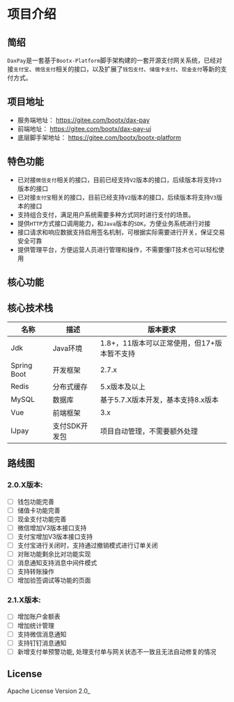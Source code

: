 # 项目介绍

## 简绍

`DaxPay`是一套基于`Bootx-Platform`脚手架构建的一套开源支付网关系统，已经对接`支付宝`、`微信支付`相关的接口，以及扩展了`钱包支付`、`储值卡支付`、`现金支付`等新的支付方式。


## 项目地址

- 服务端地址： https://gitee.com/bootx/dax-pay
- 前端地址： https://gitee.com/bootx/dax-pay-ui
- 底层脚手架地址： https://gitee.com/bootx/bootx-platform

## 特色功能

- 已对接`微信支付`相关的接口，目前已经支持`V2`版本的接口，后续版本将支持`V3`版本的接口
- 已对接`支付宝`相关的接口，目前已经支持`V2`版本的接口，后续版本将支持`V3`版本的接口
- 支持组合支付，满足用户系统需要多种方式同时进行支付的场景。
- 提供`HTTP`方式接口调用能力，和`Java`版本的`SDK`，方便业务系统进行对接
- 接口请求和响应数据支持启用签名机制，可根据实际需要进行开关，保证交易安全可靠
- 提供管理平台，方便运营人员进行管理和操作，不需要懂IT技术也可以轻松使用

## 核心功能
<script setup>
 const data1 = [
        {
            title: "功能列表",
            children: [
               {
                   title: "后台管理",
                   children: [
                       {
                           title: "支付配置",
                            children: [
                               {title: "平台配置"},
                               {title: "支付通道"},
                               {title: "支付接口"},
                               {title: "支付接口"},
                               {title: "通道配置"},
                           ]
                       },
                       {
                           title: "订单管理",
                           hide: true,
                           children: [
                               {title: "支付订单"},
                               {title: "退款订单"},
                               {title: "对账订单"},
                           ]
                       },
                       {
                           title: "数据记录",
                           children: [
                               {title: "回调记录"},
                               {title: "同步记录"},
                               {title: "修复记录"},
                               {title: "关闭记录"},
                           ],
                       },
                   ]
               },
               {
                   title: "支付网关",
                   children: [
                       {
                           title: "支付通道",
                           hide: true,
                           children: [
                               {title: "支付宝"},
                               {title: "微信支付"},
                               {title: "云闪付"},
                               {title: "钱包支付"},
                               {title: "现金支付"},
                               {title: "储值卡支付"},
                           ]
                       },
                       {
                           title: "支付方式",
                           hide: true,
                           children: [
                               {title: "常规支付"},
                               {title: "Wap支付"},
                               {title: "Web支付"},
                               {title: "App支付"},
                               {title: "扫码支付"},
                               {title: "付款码"},
                               {title: "公众号/小程序支付"},
                           ]
                       },
                       {
                           title: "接口对接",
                           children: [
                               {
                                   title: "支付接口",
                                   children: [
                                       {title: "支付接口"},
                                       {title: "退款接口"},
                                       {title: "支付关闭接口"},
                                       {title: "同步接口"},
                                   ]
                               },
                               {
                                   title: "查询接口",
                                   children: [
                                       {title: "支付订单查询"},
                                       {title: "退款订单查询"},
                                   ]
                               },
                           ]
                       }
                   ]
               },
            ]
        }
      ]
</script>

<MindMap :data="data1" auto/>

## 核心技术栈

| 名称          | 描述       | 版本要求                       |
|-------------|----------|----------------------------|
| Jdk         | Java环境   | 1.8+，11版本可以正常使用，但17+版本暂不支持 |
| Spring Boot | 开发框架     | 2.7.x                      |
| Redis       | 分布式缓存    | 5.x版本及以上                   |
| MySQL       | 数据库      | 基于5.7.X版本开发，基本支持8.x版本      |
| Vue         | 前端框架     | 3.x                        |
| IJpay       | 支付SDK开发包 | 项目自动管理，不需要额外处理             |

## 路线图

### 2.0.X版本:

- [ ] 钱包功能完善
- [ ] 储值卡功能完善
- [ ] 现金支付功能完善
- [ ] 微信增加V3版本接口支持
- [ ] 支付宝增加V3版本接口支持
- [ ] 支付宝进行关闭时，支持通过撤销模式进行订单关闭
- [ ] 对账功能剩余比对功能实现
- [ ] 消息通知支持消息中间件模式
- [ ] 支持转账操作
- [ ] 增加验签调试等功能的页面

### 2.1.X版本:

- [ ] 增加账户金额表
- [ ] 增加统计管理
- [ ] 支持微信消息通知
- [ ] 支持钉钉消息通知
- [ ] 新增支付单预警功能, 处理支付单与网关状态不一致且无法自动修复的情况

## License

Apache License Version 2.0_
